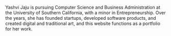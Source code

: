 Yashvi Jaju is pursuing Computer Science and Business Administration at the University of Southern California, with a minor in Entrepreneurship. Over the years, she has founded startups, developed software products, and created digital and traditional art, and this website functions as a portfolio for her work.

